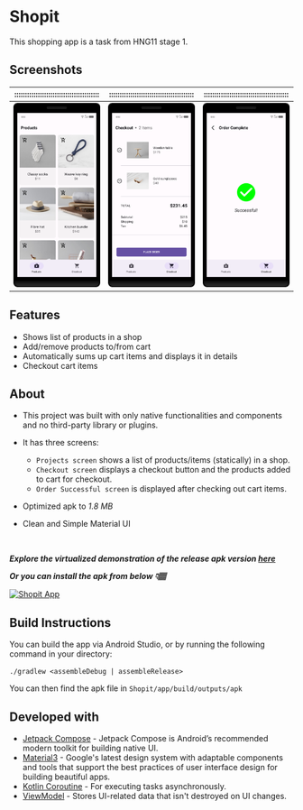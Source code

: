 # Shopit
This shopping app is a task from HNG11 stage 1.

## Screenshots
|::::::::::::::::::::::::::::::::::::::::|::::::::::::::::::::::::::::::::::::::::|::::::::::::::::::::::::::::::::::::::::|
|:--:|:--:|:--:|
|![Products screen](screenshots/products_screen.png)|![Checkout screen](screenshots/checkout_screen.png)|![Order Successful screen](screenshots/order_successful_screen.png)|

## Features
* Shows list of products in a shop
* Add/remove products to/from cart
* Automatically sums up cart items and displays it in details
* Checkout cart items

## About

* This project was built with only native functionalities and components and no third-party library or plugins.
* It has three screens:
    * `Projects screen` shows a list of products/items (statically) in a shop.
    * `Checkout screen` displays a checkout button and the products added to cart for checkout.
    * `Order Successful screen` is displayed after checking out cart items.

* Optimized apk to *1.8 MB*
* Clean and Simple Material UI
<br/>

  ***Explore the virtualized demonstration of the release apk version [here](https://appetize.io/app/arrc6dg3fu5gxilmkmf2exgwui)***

  ***Or you can install the apk from below 👇🏽***

  [![Shopit App](https://img.shields.io/badge/Shopit-APK-red.svg?style=for-the-badge&logo=android)](https://github.com/Nnamodi/Shopit/releases/download/v1.0/app-release.apk)

## Build Instructions
You can build the app via Android Studio, or by running the following command in your directory:

    ./gradlew <assembleDebug | assembleRelease>

   You can then find the apk file in `Shopit/app/build/outputs/apk`

## Developed with
* [Jetpack Compose](https://developer.android.com/jetpack/compose) - Jetpack Compose is Android’s recommended modern toolkit for building native UI.
* [Material3](https://m3.material.io) - Google's latest design system with adaptable components and tools that support the best practices of user interface design for building beautiful apps.
* [Kotlin Coroutine](https://kotlinlang.org/docs/coroutines-overview.html) - For executing tasks asynchronously.
* [ViewModel](https://developer.android.com/topic/libraries/architecture/viewmodel) - Stores UI-related data that isn't destroyed on UI changes.